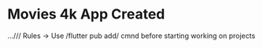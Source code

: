 # Movies 4k App Created
.../// Rules 
-> Use /flutter pub add/ cmnd before starting working on projects